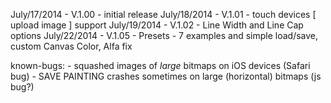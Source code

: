 July/17/2014 - V.1.00 - initial release
July/18/2014 - V.1.01 - touch devices [ upload image ] support
July/19/2014 - V.1.02 - Line Width and Line Cap options
July/22/2014 - V.1.05 - Presets - 7 examples and simple load/save, custom Canvas Color, Alfa fix

known-bugs:  - squashed images of _large_ bitmaps on iOS devices (Safari bug)
             - SAVE PAINTING crashes sometimes on large (horizontal) bitmaps (js bug?)